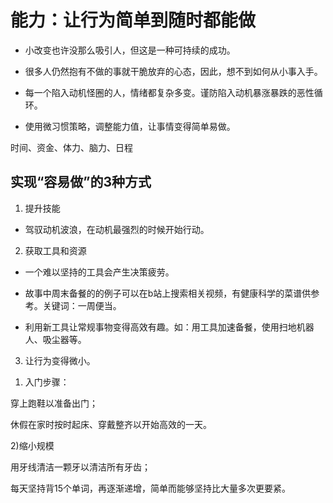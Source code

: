 # 能力：让行为简单到随时都能做


- 小改变也许没那么吸引人，但这是一种可持续的成功。

- 很多人仍然抱有不做的事就干脆放弃的心态，因此，想不到如何从小事入手。

- 每一个陷入动机怪圈的人，情绪都复杂多变。谨防陷入动机暴涨暴跌的恶性循环。

- 使用微习惯策略，调整能力值，让事情变得简单易做。


时间、资金、体力、脑力、日程


## 实现“容易做”的3种方式

1. 提升技能

- 驾驭动机波浪，在动机最强烈的时候开始行动。

2. 获取工具和资源

- 一个难以坚持的工具会产生决策疲劳。

- 故事中周末备餐的的例子可以在b站上搜索相关视频，有健康科学的菜谱供参考。关键词：一周便当。

- 利用新工具让常规事物变得高效有趣。如：用工具加速备餐，使用扫地机器人、吸尘器等。

3. 让行为变得微小。

1) 入门步骤：

穿上跑鞋以准备出门；

休假在家时按时起床、穿戴整齐以开始高效的一天。

2)缩小规模

用牙线清洁一颗牙以清洁所有牙齿；

每天坚持背15个单词，再逐渐递增，简单而能够坚持比大量多次更要紧。